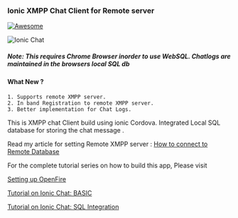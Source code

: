 ### Ionic XMPP Chat Client for Remote server
[![Awesome](https://cdn.rawgit.com/sindresorhus/awesome/d7305f38d29fed78fa85652e3a63e154dd8e8829/media/badge.svg)](https://github.com/arjunsk/XMPP-Chat-Client-Remote)

![Ionic Chat](https://raw.githubusercontent.com/arjunsk/XMPP-Chat-Client-Remote/master/screenshot/hello.png)

##### Note: This requires Chrome Browser inorder to use WebSQL. Chatlogs are maintained in the browsers local SQL db

#### What New ?

    1. Supports remote XMPP server.
    2. In band Registration to remote XMPP server.
    3. Better implementation for Chat Logs.


This is XMPP chat Client build using ionic Cordova. Integrated Local SQL database for storing the chat message .

Read my article for setting Remote XMPP server : 
[How to connect to Remote Database](http://www.arjunsk.com/html5/ionic-xmpp-client-sql-db-part-5/)

For the complete tutorial series on how to build this app, Please visit 

[Setting up OpenFire](http://www.arjunsk.com/html5/part-1-xmpp-chat-in-ionic-cordova-setting-server-in-local-host/)

[Tutorial on Ionic Chat: BASIC](http://www.arjunsk.com/html5/part-2-ionic-xmpp-chat-client-using-strophe-js/)

[Tutorial on Ionic Chat: SQL Integration ](http://www.arjunsk.com/html5/ionic-xmpp-client-sql_db-part-4/)
